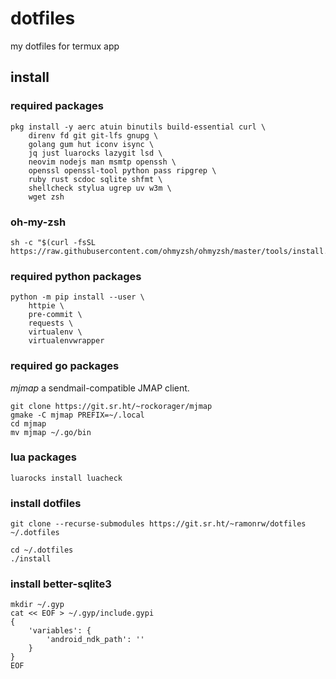 # dotfiles

my dotfiles for termux app

## install

### required packages

```
pkg install -y aerc atuin binutils build-essential curl \
    direnv fd git git-lfs gnupg \
    golang gum hut iconv isync \
    jq just luarocks lazygit lsd \
    neovim nodejs man msmtp openssh \
    openssl openssl-tool python pass ripgrep \
    ruby rust scdoc sqlite shfmt \
    shellcheck stylua ugrep uv w3m \
    wget zsh
```

### oh-my-zsh

```
sh -c "$(curl -fsSL https://raw.githubusercontent.com/ohmyzsh/ohmyzsh/master/tools/install.sh)"
```

### required python packages

```
python -m pip install --user \
    httpie \
    pre-commit \
    requests \
    virtualenv \
    virtualenvwrapper
```

### required go packages

*mjmap*
a sendmail-compatible JMAP client.

```
git clone https://git.sr.ht/~rockorager/mjmap
gmake -C mjmap PREFIX=~/.local
cd mjmap
mv mjmap ~/.go/bin
```

### lua packages

```
luarocks install luacheck
```

### install dotfiles

```
git clone --recurse-submodules https://git.sr.ht/~ramonrw/dotfiles ~/.dotfiles
```

```
cd ~/.dotfiles
./install
```

### install better-sqlite3

```
mkdir ~/.gyp
cat << EOF > ~/.gyp/include.gypi
{
	'variables': {
		'android_ndk_path': ''
	}
}
EOF
```
